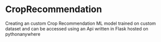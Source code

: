 # CropRecommendation
Creating an custom Crop Recommendation ML model trained on custom dataset and can be accessed using an Api written in Flask hosted on pythonanywhere

